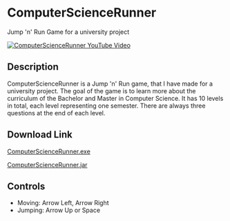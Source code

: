 # ComputerScienceRunner
Jump 'n' Run Game for a university project

[![ComputerScienceRunner YouTube Video](https://img.youtube.com/vi/l2mXcwDY7Qc/0.jpg)](https://www.youtube.com/watch?v=l2mXcwDY7Qc)

## Description
ComputerScienceRunner is a Jump 'n' Run game, that I have made for a university project.
The goal of the game is to learn more about the curriculum of the Bachelor and Master in Computer Science.
It has 10 levels in total, each level representing one semester. There are always three questions at the end of each level.

## Download Link
[ComputerScienceRunner.exe](http://www.iklil.at/computersciencerunner/ComputerScienceRunner.exe)

[ComputerScienceRunner.jar](http://www.iklil.at/computersciencerunner/ComputerScienceRunner.jar)

## Controls
- Moving: Arrow Left, Arrow Right
- Jumping: Arrow Up or Space
